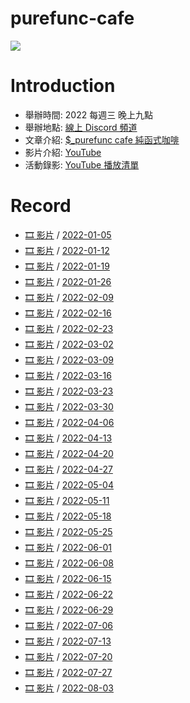 # purefunc-cafe
![](https://raw.githubusercontent.com/PureFuncInc/purefunc-cafe/main/images/logo.png)

# Introduction
* 舉辦時間: 2022 每週三 晚上九點
* 舉辦地點: [線上 Discord 頻道](https://discord.gg/purfunc)
* 文章介紹: [$_purefunc cafe 純函式咖啡](https://github.com/PureFuncInc/blog-articles/blob/main/%E7%B4%94%E5%87%BD%E5%BC%8F%E5%92%96%E5%95%A1.md)
* 影片介紹: [YouTube](https://www.youtube.com/watch?v=N5GzZfXg5z0)
* 活動錄影: [YouTube 播放清單](https://youtube.com/playlist?list=PLC3hT4Z5I-O4V2g1oU-pkxp6Wr72ozhgk)

# Record
* [🎞 影片](https://www.youtube.com/watch?v=hOQOa8_srJU) / [2022-01-05](./2022-01-05/README.md) 
* [🎞 影片](https://www.youtube.com/watch?v=uWiwvoUPfeU) / [2022-01-12](./2022-01-12/README.md)
* [🎞 影片](https://www.youtube.com/watch?v=Th4dS1KFAt0) / [2022-01-19](./2022-01-19/README.md)
* [🎞 影片](https://www.youtube.com/watch?v=EuZcgq_J_Wo) / [2022-01-26](./2022-01-26/README.md)
* [🎞 影片]() / [2022-02-09](./2022-02-09/README.md)
* [🎞 影片](https://www.youtube.com/watch?v=VP_ruW2EEU4) / [2022-02-16](./2022-02-16/README.md)
* [🎞 影片](https://www.youtube.com/watch?v=-Mtf-23I018) / [2022-02-23](./2022-02-23/README.md)
* [🎞 影片](https://www.youtube.com/watch?v=iOR78NTojTc) / [2022-03-02](./2022-03-02/README.md)
* [🎞 影片](https://www.youtube.com/watch?v=7SYP-qQPgKs) / [2022-03-09](./2022-03-09/README.md)
* [🎞 影片](https://www.youtube.com/watch?v=lNTub8wAsIE) / [2022-03-16](./2022-03-16/README.md)
* [🎞 影片](https://www.youtube.com/watch?v=SZTGP7nI1ws) / [2022-03-23](./2022-03-23/README.md)
* [🎞 影片](https://www.youtube.com/watch?v=VZqYA3NLeUk) / [2022-03-30](./2022-03-30/README.md)
* [🎞 影片](https://www.youtube.com/watch?v=_epcQDGMudo) / [2022-04-06](./2022-04-06/README.md)
* [🎞 影片](https://www.youtube.com/watch?v=Np4XktL3uSE) / [2022-04-13](./2022-04-13/README.md)
* [🎞 影片](https://www.youtube.com/watch?v=bdruVwf7p7U) / [2022-04-20](./2022-04-20/README.md)
* [🎞 影片](https://www.youtube.com/watch?v=VwKRmf3cBac) / [2022-04-27](./2022-04-27/README.md)
* [🎞 影片](https://www.youtube.com/watch?v=jUy6YHAf5Ak) / [2022-05-04](./2022-05-04/README.md)
* [🎞 影片](https://www.youtube.com/watch?v=KM24s2vq-NU) / [2022-05-11](./2022-05-11/README.md)
* [🎞 影片](https://www.youtube.com/watch?v=F4IdFNnbOnA) / [2022-05-18](./2022-05-18/README.md)
* [🎞 影片](https://www.youtube.com/watch?v=Hym8NSp0WNk) / [2022-05-25](./2022-05-25/README.md)
* [🎞 影片](https://www.youtube.com/watch?v=9VWDpTiqqpo) / [2022-06-01](./2022-06-01/README.md)
* [🎞 影片](https://www.youtube.com/watch?v=oGbtMV9P88g) / [2022-06-08](./2022-06-08/README.md)
* [🎞 影片](https://www.youtube.com/watch?v=K32McgU0RTk) / [2022-06-15](./2022-06-15/README.md)
* [🎞 影片](https://www.youtube.com/watch?v=74G3Lz7ELrQ) / [2022-06-22](./2022-06-22/README.md)
* [🎞 影片](https://www.youtube.com/watch?v=GB2A0L5Jb9c) / [2022-06-29](./2022-06-29/README.md)
* [🎞 影片](https://www.youtube.com/watch?v=_6AH12Bmgkk) / [2022-07-06](./2022-07-06/README.md)
* [🎞 影片](https://www.youtube.com/watch?v=SDE14DkLMAg) / [2022-07-13](./2022-07-13/README.md)
* [🎞 影片](https://www.youtube.com/watch?v=LECrkVc1YrA) / [2022-07-20](./2022-07-20/README.md)
* [🎞 影片]() / [2022-07-27](./2022-07-27/README.md)
* [🎞 影片]() / [2022-08-03](./2022-08-03/README.md)
